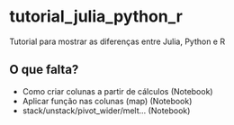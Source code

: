 # tutorial_julia_python_r
Tutorial para mostrar as diferenças entre Julia, Python e R

## O que falta? 

- Como criar colunas a partir de cálculos (Notebook)
- Aplicar função nas colunas (map) (Notebook)
- stack/unstack/pivot_wider/melt... (Notebook)
